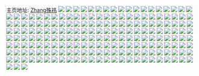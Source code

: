 主页地址: [Zhang殊祎](https://weibo.com/u/3017828470) 
![](https://wx4.sinaimg.cn/mw2000/b3e06876ly1h7ed7su3rfj22802yo7wk.jpg) 
![](https://wx4.sinaimg.cn/mw2000/b3e06876ly1h7ed7qx7brj22yo280npg.jpg) 
![](https://wx4.sinaimg.cn/mw2000/b3e06876ly1h7ed7uc7xrj22802yo18f.jpg) 
![](https://wx4.sinaimg.cn/mw2000/b3e06876ly1h7ed7wdt33j22802yohdv.jpg) 
![](https://wx4.sinaimg.cn/mw2000/b3e06876ly1h78d5we0pxj22802yo4qq.jpg) 
![](https://wx4.sinaimg.cn/mw2000/b3e06876ly1h78d5snjlqj22802you11.jpg) 
![](https://wx4.sinaimg.cn/mw2000/b3e06876ly1h78d60v9gzj22802yoe86.jpg) 
![](https://wx4.sinaimg.cn/mw2000/b3e06876ly1h78d66ikfrj22802yonpd.jpg) 
![](https://wx4.sinaimg.cn/mw2000/b3e06876ly1h78d68unxaj22802yoqv5.jpg) 
![](https://wx4.sinaimg.cn/mw2000/b3e06876ly1h78d6cs1xnj22802yo4qq.jpg) 
![](https://wx4.sinaimg.cn/mw2000/b3e06876ly1h70gls0wbkj21o02aralu.jpg) 
![](https://wx4.sinaimg.cn/mw2000/b3e06876ly1h70glvypw3j21o0280dtn.jpg) 
![](https://wx4.sinaimg.cn/mw2000/b3e06876ly1h70glvag6nj21o0280dqg.jpg) 
![](https://wx4.sinaimg.cn/mw2000/b3e06876ly1h70glzs4naj22802yoe83.jpg) 
![](https://wx4.sinaimg.cn/mw2000/b3e06876ly1h70glyblluj21o11o1x6p.jpg) 
![](https://wx4.sinaimg.cn/mw2000/b3e06876ly1h70gm0jljuj21o02804d9.jpg) 
![](https://wx4.sinaimg.cn/mw2000/b3e06876ly1h70gm3e48vj21o0280guj.jpg) 
![](https://wx4.sinaimg.cn/mw2000/b3e06876ly1h70gm2s261j22802yo7tb.jpg) 
![](https://wx4.sinaimg.cn/mw2000/b3e06876ly1h70gm4etrnj21o0280wqz.jpg) 
![](https://wx4.sinaimg.cn/mw2000/b3e06876ly1h70gm19hzmj21o0280k0r.jpg) 
![](https://wx4.sinaimg.cn/mw2000/b3e06876ly1h70gm4yr0zj21o0280488.jpg) 
![](https://wx4.sinaimg.cn/mw2000/b3e06876ly1h6vhmcngvtj21o0280b2a.jpg) 
![](https://wx4.sinaimg.cn/mw2000/b3e06876ly1h6tikbi9arj21o0280kjl.jpg) 
![](https://wx4.sinaimg.cn/mw2000/b3e06876ly1h2t04rdc9vj20u0140ts4.jpg) 
![](https://wx4.sinaimg.cn/mw2000/b3e06876ly1h2t04sfp2dj20u0140trr.jpg) 
![](https://wx4.sinaimg.cn/mw2000/b3e06876ly1gs55l6std5j22c033yqv6.jpg) 
![](https://wx4.sinaimg.cn/mw2000/b3e06876ly1gs55kxynqtj22c033yx6p.jpg) 
![](https://wx4.sinaimg.cn/mw2000/b3e06876ly1gs55kzoo00j22c033ykjm.jpg) 
![](https://wx4.sinaimg.cn/mw2000/b3e06876ly1gs55l0lic7j215o1qinny.jpg) 
![](https://wx4.sinaimg.cn/mw2000/b3e06876ly1gs55l193p6j215o21y4o0.jpg) 
![](https://wx4.sinaimg.cn/mw2000/b3e06876ly1gs55l3e3uyj22c0340b2b.jpg) 
![](https://wx4.sinaimg.cn/mw2000/b3e06876ly1gs55l5527aj22c033yu0y.jpg) 
![](https://wx4.sinaimg.cn/mw2000/b3e06876ly1gs55kwkoecj22c033yhdu.jpg) 
![](https://wx4.sinaimg.cn/mw2000/b3e06876ly1gs55l8mx7pj22c033yqv6.jpg) 
![](https://wx4.sinaimg.cn/mw2000/b3e06876ly1gs55le9ycoj22c02d3hdv.jpg) 
![](https://wx4.sinaimg.cn/mw2000/b3e06876ly1gs55lhyj8aj22r43o5e84.jpg) 
![](https://wx4.sinaimg.cn/mw2000/b3e06876ly1gs55lk4edaj23402c0b2a.jpg) 
![](https://wx4.sinaimg.cn/mw2000/b3e06876ly1gs55lmw4caj22c0340npd.jpg) 
![](https://wx4.sinaimg.cn/mw2000/b3e06876ly1gs55lpmftkj220833z7wi.jpg) 
![](https://wx4.sinaimg.cn/mw2000/b3e06876ly1gs55ls2qrdj23402c0hdw.jpg) 
![](https://wx4.sinaimg.cn/mw2000/b3e06876ly1gs55ltwmq5j21mc25sx6p.jpg) 
![](https://wx4.sinaimg.cn/mw2000/b3e06876ly1gs55lwdls1j223u35skjn.jpg) 
![](https://wx4.sinaimg.cn/mw2000/b3e06876ly1gs55lyjc3sj21vi271kjm.jpg) 
![](https://wx4.sinaimg.cn/mw2000/b3e06876ly1gqzi8x9400j22801o0npd.jpg) 
![](https://wx4.sinaimg.cn/mw2000/b3e06876ly1gqzi8z1xwej21o02807wi.jpg) 
![](https://wx4.sinaimg.cn/mw2000/b3e06876ly1gqzi90a7shj22801o0u0x.jpg) 
![](https://wx4.sinaimg.cn/mw2000/b3e06876ly1gp00b9ec7pj21w02inx6p.jpg) 
![](https://wx4.sinaimg.cn/mw2000/b3e06876ly1go3m5d9nysj21o0280hdu.jpg) 
![](https://wx4.sinaimg.cn/mw2000/b3e06876ly1gnnk2z1l3jj21lk1lj1ky.jpg) 
![](https://wx4.sinaimg.cn/mw2000/b3e06876ly1gnnk326mjrj21o02807wi.jpg) 
![](https://wx4.sinaimg.cn/mw2000/b3e06876ly1gm0e0s6lnnj20u0140kjl.jpg) 
![](https://wx4.sinaimg.cn/mw2000/b3e06876ly1gm0e0wkvnnj22c03407wl.jpg) 
![](https://wx4.sinaimg.cn/mw2000/b3e06876ly1gm0e1656rgj20u0140e81.jpg) 
![](https://wx4.sinaimg.cn/mw2000/b3e06876ly1glmfj096e5j21o0280qv5.jpg) 
![](https://wx4.sinaimg.cn/mw2000/b3e06876ly1gldamky5u4j21o0280e82.jpg) 
![](https://wx4.sinaimg.cn/mw2000/b3e06876ly1gldammdiygj21o0280b2a.jpg) 
![](https://wx4.sinaimg.cn/mw2000/b3e06876ly1gldamjza7uj21o0280hdu.jpg) 
![](https://wx4.sinaimg.cn/mw2000/b3e06876ly1gjbahovqd9j22802yox6q.jpg) 
![](https://wx4.sinaimg.cn/mw2000/b3e06876ly1gjbahlvh16j22802yo7wj.jpg) 
![](https://wx4.sinaimg.cn/mw2000/b3e06876ly1gjbahu21wkj22yo2804qs.jpg) 
![](https://wx4.sinaimg.cn/mw2000/b3e06876ly1gjbahwz6zlj22802yonpf.jpg) 
![](https://wx4.sinaimg.cn/mw2000/b3e06876ly1gip46j206mj21be0zknix.jpg) 
![](https://wx4.sinaimg.cn/mw2000/b3e06876ly1gip46icf8pj22c02c0x6p.jpg) 
![](https://wx4.sinaimg.cn/mw2000/b3e06876ly1gip46n5ms3j22c0340b2f.jpg) 
![](https://wx4.sinaimg.cn/mw2000/b3e06876ly1gi95u5moc6j20yi22m1kx.jpg) 
![](https://wx4.sinaimg.cn/mw2000/b3e06876ly1gi95u8z5j2j23402c0hdu.jpg) 
![](https://wx4.sinaimg.cn/mw2000/b3e06876ly1ghrq13w5i8j216o1kub29.jpg) 
![](https://wx4.sinaimg.cn/mw2000/b3e06876ly1ghrq16t52wj23403401l1.jpg) 
![](https://wx4.sinaimg.cn/mw2000/b3e06876ly1ghocakqulqj22561ug7wi.jpg) 
![](https://wx4.sinaimg.cn/mw2000/b3e06876ly1ghocam6rd9j21y82fy7wi.jpg) 
![](https://wx4.sinaimg.cn/mw2000/b3e06876ly1ghocaiey5dj22c034iqv7.jpg) 
![](https://wx4.sinaimg.cn/mw2000/b3e06876ly1gh2gzle465j20u0140tiv.jpg) 
![](https://wx4.sinaimg.cn/mw2000/b3e06876ly1gh2gzmxq7xj20vb0u047o.jpg) 
![](https://wx4.sinaimg.cn/mw2000/b3e06876ly1gh2gzjz77qj20u0140dsz.jpg) 
![](https://wx4.sinaimg.cn/mw2000/b3e06876ly1gh2gzm3v02j20u014048j.jpg) 
![](https://wx4.sinaimg.cn/mw2000/b3e06876ly1ggzz3dbra4j21o0280u0x.jpg) 
![](https://wx4.sinaimg.cn/mw2000/b3e06876ly1ggzz3epl5zj22801o0npd.jpg) 
![](https://wx4.sinaimg.cn/mw2000/b3e06876ly1ggzz3bu47pj22801o07wi.jpg) 
![](https://wx4.sinaimg.cn/mw2000/b3e06876ly1gg6t725z3tj20u0140qfd.jpg) 
![](https://wx4.sinaimg.cn/mw2000/b3e06876ly1gfeb9533a7j20u0140hdt.jpg) 
![](https://wx4.sinaimg.cn/mw2000/b3e06876ly1gfeb8q96ymj21o0280b29.jpg) 
![](https://wx4.sinaimg.cn/mw2000/b3e06876ly1gfd0e5h8arj20u0140gy2.jpg) 
![](https://wx4.sinaimg.cn/mw2000/b3e06876ly1gfd0e75ff7j20u0140jzq.jpg) 
![](https://wx4.sinaimg.cn/mw2000/b3e06876ly1gfd0e3pz1ij20u0140dt3.jpg) 
![](https://wx4.sinaimg.cn/mw2000/b3e06876ly1gfd0eaybdnj20u0190akl.jpg) 
![](https://wx4.sinaimg.cn/mw2000/b3e06876ly1gfd0e6bkg6j20u0140alk.jpg) 
![](https://wx4.sinaimg.cn/mw2000/b3e06876ly1gfd0e9ewrpj20u01407i5.jpg) 
![](https://wx4.sinaimg.cn/mw2000/b3e06876ly1gf40tbanawj21400u016u.jpg) 
![](https://wx4.sinaimg.cn/mw2000/b3e06876ly1gf40ta5hvnj20u0140k87.jpg) 
![](https://wx4.sinaimg.cn/mw2000/b3e06876ly1gf40tan8s5j20u0140nci.jpg) 
![](https://wx4.sinaimg.cn/mw2000/b3e06876ly1gf40tay1djj21400u0qj5.jpg) 
![](https://wx4.sinaimg.cn/mw2000/b3e06876ly1gf3odpv0j5j21o0280kjl.jpg) 
![](https://wx4.sinaimg.cn/mw2000/b3e06876ly1gf3odqv0fcj21o0280u0x.jpg) 
![](https://wx4.sinaimg.cn/mw2000/b3e06876ly1gf3oduna2cj21ho203qv8.jpg) 
![](https://wx4.sinaimg.cn/mw2000/b3e06876ly1gf3odonishj21ho1zmx6s.jpg) 
![](https://wx4.sinaimg.cn/mw2000/b3e06876ly1geyzg9vbflj21sc2ds7wo.jpg) 
![](https://wx4.sinaimg.cn/mw2000/b3e06876ly1get9eh1uwnj20u01407wi.jpg) 
![](https://wx4.sinaimg.cn/mw2000/b3e06876ly1get9fpvtlsj20u0140u0x.jpg) 
![](https://wx4.sinaimg.cn/mw2000/b3e06876ly1get9f0zjfej20u0140u0x.jpg) 
![](https://wx4.sinaimg.cn/mw2000/b3e06876ly1get9ep3yg1j20u01401ky.jpg) 
![](https://wx4.sinaimg.cn/mw2000/b3e06876ly1geortnhvilj20u0140k4r.jpg) 
![](https://wx4.sinaimg.cn/mw2000/b3e06876ly1gbfvscuwukj21o0280kjl.jpg) 
![](https://wx4.sinaimg.cn/mw2000/b3e06876ly1gakzj3hr75j20u0140qj2.jpg) 
![](https://wx4.sinaimg.cn/mw2000/b3e06876gy1gaaj0hhonuj216o1ku1gg.jpg) 
![](https://wx4.sinaimg.cn/mw2000/b3e06876gy1gaaj0w4x7lj22c0340kjn.jpg) 
![](https://wx4.sinaimg.cn/mw2000/b3e06876gy1gaaj19a3isj22c0340b2b.jpg) 
![](https://wx4.sinaimg.cn/mw2000/b3e06876gy1gaaj0eh3bfj22c0340kjn.jpg) 
![](https://wx4.sinaimg.cn/mw2000/b3e06876gy1gaaj1djamnj21o0280x4g.jpg) 
![](https://wx4.sinaimg.cn/mw2000/b3e06876gy1gaaj1hyl56j23402c01kx.jpg) 
![](https://wx4.sinaimg.cn/mw2000/b3e06876gy1gaaj2bspq0j22c0340kjl.jpg) 
![](https://wx4.sinaimg.cn/mw2000/b3e06876gy1gaaj1vkfuxj22c0340x6q.jpg) 
![](https://wx4.sinaimg.cn/mw2000/b3e06876gy1gaaj22calkj21o0280e81.jpg) 
![](https://wx4.sinaimg.cn/mw2000/b3e06876ly1gaa2azp2icj22c0340x6r.jpg) 
![](https://wx4.sinaimg.cn/mw2000/b3e06876ly1gaa2c2ytpwj22c0340u0z.jpg) 
![](https://wx4.sinaimg.cn/mw2000/b3e06876ly1gaa2cmtclyj22c0340kjn.jpg) 
![](https://wx4.sinaimg.cn/mw2000/b3e06876ly1gaa2d3lqqwj22102tj1kz.jpg) 
![](https://wx4.sinaimg.cn/mw2000/b3e06876ly1gaa2df8t62j22c03404qq.jpg) 
![](https://wx4.sinaimg.cn/mw2000/b3e06876ly1gaa2domi9jj21by1sknpd.jpg) 
![](https://wx4.sinaimg.cn/mw2000/b3e06876ly1gaa2dz5mf3j21cz1tau0x.jpg) 
![](https://wx4.sinaimg.cn/mw2000/b3e06876ly1gaa2erc3qyj22c03404qt.jpg) 
![](https://wx4.sinaimg.cn/mw2000/b3e06876ly1gaa2ezh1hvj21o0280kjl.jpg) 
![](https://wx4.sinaimg.cn/mw2000/b3e06876ly1gaa2fpfzpaj23h03h0b2c.jpg) 
![](https://wx4.sinaimg.cn/mw2000/b3e06876ly1gaa2gg5o0yj23h03h0x6s.jpg) 
![](https://wx4.sinaimg.cn/mw2000/b3e06876ly1gaa2h3lzqdj23402c0x6r.jpg) 
![](https://wx4.sinaimg.cn/mw2000/b3e06876ly1gaa2hkk5lmj22pb210kjm.jpg) 
![](https://wx4.sinaimg.cn/mw2000/b3e06876gy1ga8tswmwusj21mc25s1kx.jpg) 
![](https://wx4.sinaimg.cn/mw2000/b3e06876gy1ga8tsmqzqgj22801o0b29.jpg) 
![](https://wx4.sinaimg.cn/mw2000/b3e06876gy1ga8tsoblyej21o0280npd.jpg) 
![](https://wx4.sinaimg.cn/mw2000/b3e06876gy1ga8tspbq1hj21o0280hbq.jpg) 
![](https://wx4.sinaimg.cn/mw2000/b3e06876gy1ga8tsslfsfj22801o01kx.jpg) 
![](https://wx4.sinaimg.cn/mw2000/b3e06876gy1ga8tsvfabcj21mc25s1kx.jpg) 
![](https://wx4.sinaimg.cn/mw2000/b3e06876gy1ga8tstk538j21bn0zqtw1.jpg) 
![](https://wx4.sinaimg.cn/mw2000/b3e06876gy1ga8tsqyee8j21mc25skjl.jpg) 
![](https://wx4.sinaimg.cn/mw2000/b3e06876gy1ga8tsla69ij225s1mc7wh.jpg) 
![](https://wx4.sinaimg.cn/mw2000/b3e06876ly1ga3385vssmj22801o0hdt.jpg) 
![](https://wx4.sinaimg.cn/mw2000/b3e06876ly1ga3388uh7dj21o0280npd.jpg) 
![](https://wx4.sinaimg.cn/mw2000/b3e06876ly1ga338cptwgj21o0280kjl.jpg) 
![](https://wx4.sinaimg.cn/mw2000/b3e06876ly1ga338ggq7kj21o02804qp.jpg) 
![](https://wx4.sinaimg.cn/mw2000/b3e06876ly1ga338lmtrdj21o0280b29.jpg) 
![](https://wx4.sinaimg.cn/mw2000/b3e06876ly1ga3382h5wrj21o0280e81.jpg) 
![](https://wx4.sinaimg.cn/mw2000/b3e06876ly1g9qtn8avvjj227u1o07wh.jpg) 
![](https://wx4.sinaimg.cn/mw2000/b3e06876ly1g9qtn5ntc2j227u1o07wh.jpg) 
![](https://wx4.sinaimg.cn/mw2000/b3e06876ly1g9h490dhmej21o027ukjl.jpg) 
![](https://wx4.sinaimg.cn/mw2000/b3e06876ly1g9h491oy2qj21o027ukjl.jpg) 
![](https://wx4.sinaimg.cn/mw2000/b3e06876ly1g9cqwlt18gj21o027u4qp.jpg) 
![](https://wx4.sinaimg.cn/mw2000/b3e06876ly1g9cqwfpzdlj21o0280qv5.jpg) 
![](https://wx4.sinaimg.cn/mw2000/b3e06876ly1g9cqw6h68kj21o027uhdt.jpg) 
![](https://wx4.sinaimg.cn/mw2000/b3e06876ly1g9cqwusz10j21o027unpd.jpg) 
![](https://wx4.sinaimg.cn/mw2000/b3e06876ly1g9749sbks9j222o340x6p.jpg) 
![](https://wx4.sinaimg.cn/mw2000/b3e06876ly1g9749ubv8ij21o0280qv5.jpg) 
![](https://wx4.sinaimg.cn/mw2000/b3e06876ly1g9749vj2u2j21o02804qp.jpg) 
![](https://wx4.sinaimg.cn/mw2000/b3e06876ly1g9749x6zuej21o0280hdt.jpg) 
![](https://wx4.sinaimg.cn/mw2000/b3e06876ly1g93qw8evnaj20qo0zkjsr.jpg) 
![](https://wx4.sinaimg.cn/mw2000/b3e06876ly1g8mcr6eqibj20u013x11w.jpg) 
![](https://wx4.sinaimg.cn/mw2000/b3e06876ly1g81de27d0xj20u0140gvn.jpg) 
![](https://wx4.sinaimg.cn/mw2000/b3e06876ly1g7nr6mmz3tj20u00u0dol.jpg) 
![](https://wx4.sinaimg.cn/mw2000/b3e06876ly1g7nr6qh0otj20u00u0qaj.jpg) 
![](https://wx4.sinaimg.cn/mw2000/b3e06876ly1g7nr6rn31fj21o027u7wh.jpg) 
![](https://wx4.sinaimg.cn/mw2000/b3e06876ly1g7nr6sll6nj21o027u4qp.jpg) 
![](https://wx4.sinaimg.cn/mw2000/b3e06876ly1g7nr6v8s3cj20rs0nwgrm.jpg) 
![](https://wx4.sinaimg.cn/mw2000/b3e06876ly1g7nr6tpirej227u1o0npd.jpg) 
![](https://wx4.sinaimg.cn/mw2000/b3e06876ly1g7nr6urg78j21o027uhdt.jpg) 
![](https://wx4.sinaimg.cn/mw2000/b3e06876ly1g7nr6l2uczj21o027u7wh.jpg) 
![](https://wx4.sinaimg.cn/mw2000/b3e06876ly1g7nr6p51bij21o027uhdt.jpg) 
![](https://wx4.sinaimg.cn/mw2000/b3e06876ly1g64vov4gomj20u01407gf.jpg) 
![](https://wx4.sinaimg.cn/mw2000/b3e06876ly1g5yel4uf0oj21o0280qv5.jpg) 
![](https://wx4.sinaimg.cn/mw2000/b3e06876ly1g5yel491fyj227u1o01kx.jpg) 
![](https://wx4.sinaimg.cn/mw2000/b3e06876ly1g5x8o0bj6qj20u0140wqu.jpg) 
![](https://wx4.sinaimg.cn/mw2000/b3e06876ly1g0yvjk73r8j20u013xgwz.jpg) 
![](https://wx4.sinaimg.cn/mw2000/b3e06876ly1fxgm25w981j222315nke4.jpg) 
![](https://wx4.sinaimg.cn/mw2000/b3e06876ly1fwep5ly5ckj20qo0ycdnx.jpg) 
![](https://wx4.sinaimg.cn/mw2000/b3e06876ly1fwep5mbhmej20qo0zi11d.jpg) 
![](https://wx4.sinaimg.cn/mw2000/b3e06876ly1fubv3yxm7xj20v81jk1kz.jpg) 
![](https://wx4.sinaimg.cn/mw2000/b3e06876ly1fsy2k5utyoj21sg2dshdt.jpg) 
![](https://wx4.sinaimg.cn/mw2000/b3e06876ly1fsy2k7x60tj21sg2dshdt.jpg) 
![](https://wx4.sinaimg.cn/mw2000/b3e06876ly1fsx3c7yjg0j20qo0zk0zd.jpg) 
![](https://wx4.sinaimg.cn/mw2000/b3e06876ly1fsx3c7dwwaj20qo0x4agy.jpg) 
![](https://wx4.sinaimg.cn/mw2000/b3e06876ly1fsiovhxctkj21o02yo7wh.jpg) 
![](https://wx4.sinaimg.cn/mw2000/b3e06876ly1frxqpjc13fj21cc1sghdw.jpg) 
![](https://wx4.sinaimg.cn/mw2000/b3e06876ly1frw589k3aej21hc1z47wi.jpg) 
![](https://wx4.sinaimg.cn/mw2000/b3e06876ly1frw58ccbpgj21hc1z4u0x.jpg) 
![](https://wx4.sinaimg.cn/mw2000/b3e06876ly1frw58esd0aj21hc1z4npd.jpg) 
![](https://wx4.sinaimg.cn/mw2000/b3e06876ly1frmswmmj4cj20v815k7wi.jpg) 
![](https://wx4.sinaimg.cn/mw2000/b3e06876ly1fqxwk8u86bj21q4266npd.jpg) 
![](https://wx4.sinaimg.cn/mw2000/b3e06876ly1fqtybiqsgaj22c0340hdv.jpg) 
![](https://wx4.sinaimg.cn/mw2000/b3e06876ly1fqq1351g1gj21t21cshdt.jpg) 
![](https://wx4.sinaimg.cn/mw2000/b3e06876ly1fqepmq07ysj20qo0sv0x3.jpg) 
![](https://wx4.sinaimg.cn/mw2000/b3e06876ly1fq8jgp0jxoj20qo0zk7db.jpg) 
![](https://wx4.sinaimg.cn/mw2000/b3e06876ly1fpyf8483ptj21hc1z4hdu.jpg) 
![](https://wx4.sinaimg.cn/mw2000/b3e06876ly1fpp3krkvrgj20qo0zkgse.jpg) 
![](https://wx4.sinaimg.cn/mw2000/b3e06876ly1fpp3kr34ylj20qo0zktf7.jpg) 
![](https://wx4.sinaimg.cn/mw2000/b3e06876ly1fpo4n4mwl2j20qo0zk46c.jpg) 
![](https://wx4.sinaimg.cn/mw2000/b3e06876ly1fpo4nfecxqj20qo0zkdrh.jpg) 
![](https://wx4.sinaimg.cn/mw2000/b3e06876ly1fpo4nnedncj20qo0zktff.jpg) 
![](https://wx4.sinaimg.cn/mw2000/b3e06876ly1fpo4mpecxyj20qo0zk11k.jpg) 
![](https://wx4.sinaimg.cn/mw2000/b3e06876gy1fpc7gae0a8j20qo112ah5.jpg) 
